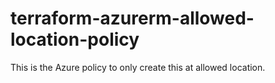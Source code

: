 # terraform-azurerm-allowed-location-policy
This is the Azure policy to only create this at allowed location. 
